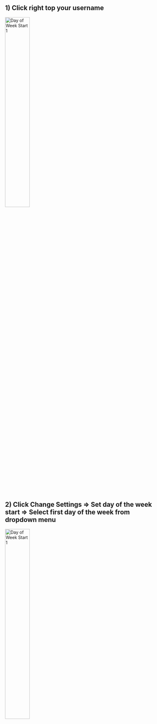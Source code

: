 ## 1) Click right top your username

<img src="https://wekan.github.io/day/day_of_week_start_1.png" width="40%" alt="Day of Week Start 1" />

## 2) Click Change Settings => Set day of the week start => Select first day of the week from dropdown menu

<img src="https://wekan.github.io/day/day_of_week_start_2.png" width="40%" alt="Day of Week Start 1" />